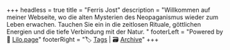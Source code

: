 +++
headless = true
title = "Ferris Jost"
description = "Willkommen auf meiner Webseite, wo die alten Mysterien des Neopaganismus wieder zum Leben erwachen. Tauchen Sie ein in die zeitlosen Rituale, göttlichen Energien und die tiefe Verbindung mit der Natur. "
footerLeft = "Powered by 💜 [Lilo.page](https://www.lilo.page)"
footerRight = "🏷️ [Tags](/tags/) | 🗃️ [Archive](/posts/)"
+++

